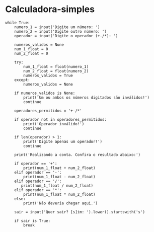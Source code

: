 # Calculadora-simples

    while True:
        numero_1 = input('Digite um número: ')
        numero_2 = input('Digite outro número: ')
        operador = input('Digite o operador (+-/*): ')

        numeros_validos = None
        num_1_float = 0
        num_2_float = 0
    
        try:
            num_1_float = float(numero_1)
            num_2_float = float(numero_2)
            numeros_validos = True
        except:
            numeros_validos = None
        
        if numeros_validos is None:
            print('Um ou ambos os números digitados são inválidos!')
            continue
    
        operadores_permitidos = '+-/*'
    
        if operador not in operadores_permitidos:
            print('Operador inválido!')
            continue
        
        if len(operador) > 1:
            print('Digite apenas um operador!')
            continue
        
        print('Realizando a conta. Confira o resultado abaixo:')
    
        if operador == '+':
            print(num_1_float + num_2_float)
        elif operador == '-':
            print(num_1_float - num_2_float)
        elif operador == '/':
           print(num_1_float / num_2_float)
        elif operador == '*':
            print(num_1_float * num_2_float)
        else:
            print('Não deveria chegar aqui.')
    
        sair = input('Quer sair? [s]im: ').lower().startswith('s')
    
        if sair is True:
            break
